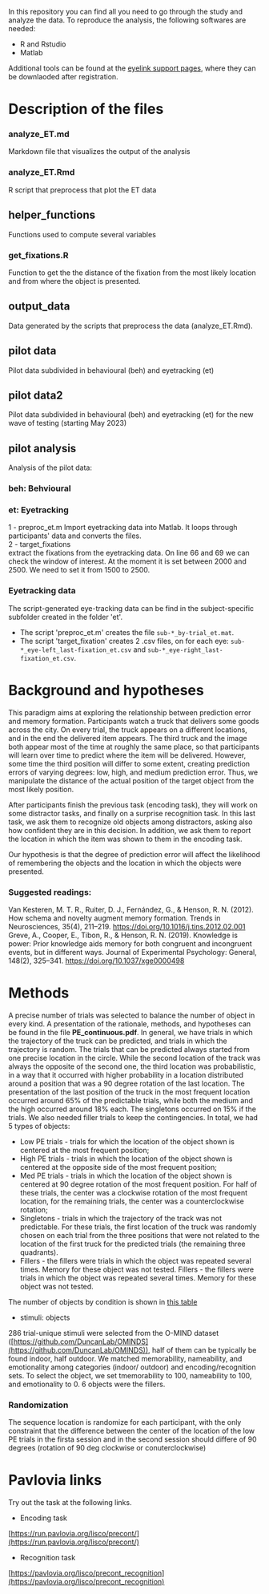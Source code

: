 In this repository you can find all you need to go through the study and analyze the data. 
To reproduce the analysis, the following softwares are needed:
- R and Rstudio
- Matlab

Additional tools can be found at the [eyelink support pages](https://www.sr-research.com/support/thread-7769.html), where they can be downlaoded after registration. 

# Description of the files 

### analyze_ET.md
Markdown file that visualizes the output of the analysis 

### analyze_ET.Rmd
R script that preprocess that plot the ET data

## helper_functions
Functions used to compute several variables

### get_fixations.R
Function to get the the distance of the fixation from the most likely location and from where the object is presented. 

## output_data
Data generated by the scripts that preprocess the data (analyze_ET.Rmd). 

## pilot data
Pilot data subdivided in behavioural (beh) and eyetracking (et)

## pilot data2
Pilot data subdivided in behavioural (beh) and eyetracking (et) for the new wave of testing (starting May 2023)

## pilot analysis 
Analysis of the pilot data:
### beh: Behvioural

### et: Eyetracking
1 - preproc_et.m
Import eyetracking data into Matlab. It loops through participants' data and converts the files. 		
2 - target_fixations   
extract the fixations from the eyetracking data. On line 66 and 69 we can check the window of interest. 
At the moment it is set between 2000 and 2500. We need to set it from 1500 to 2500. 

### Eyetracking data
The script-generated eye-tracking data can be find in the subject-specific subfolder created in the folder 'et'. 
- The script 'preproc_et.m' creates the file `sub-*_by-trial_et.mat`.
- The script 'target_fixation' creates 2 .csv files, on for each eye: `sub-*_eye-left_last-fixation_et.csv` and `sub-*_eye-right_last-fixation_et.csv`.

# Background and hypotheses
This paradigm aims at exploring the relationship between prediction error and memory formation. Participants watch a truck that delivers some goods across the city. On every trial, the truck appears on a different locations, and in the end the delivered item appears. The third truck and the image both appear most of the time at roughly the same place, so that participants will learn over time to predict where the item will be delivered. However, some time the third position will differ to some extent, creating prediction errors of varying degrees: low, high, and medium prediction error. Thus, we manipulate the distance of the actual position of the target object from the most likely position.

After participants finish the previous task (encoding task), they will work on some distractor tasks, and finally on a surprise recognition task. In this last task, we 
ask them to recognize old objects among distractors, asking also how confident they are in this decision. In addition, we ask them to report the location in which the item was shown to them in the encoding task. 

Our hypothesis is that the degree of prediction error will affect the likelihood of remembering the objects and the location in which the objects were presented.  

### Suggested readings:
Van Kesteren, M. T. R., Ruiter, D. J., Fernández, G., & Henson, R. N. (2012). How schema and novelty augment memory formation. Trends in Neurosciences, 35(4), 211–219. https://doi.org/10.1016/j.tins.2012.02.001
Greve, A., Cooper, E., Tibon, R., & Henson, R. N. (2019). Knowledge is power: Prior knowledge aids memory for both congruent and incongruent events, but in different ways. Journal of Experimental Psychology: General, 148(2), 325–341. https://doi.org/10.1037/xge0000498

# Methods
A precise number of trials was selected to balance the number of object in every kind. 
A presentation of the rationale, methods, and hypotheses can be found in the file **PE_continuous.pdf**. 
In general, we have trials in which the trajectory of the truck can be predicted, and trials in which the trajectory is random. The trials that can be predicted always started from one precise location in the circle. While the second location of the track was always the opposite of the second one, the third location was probabilistic, in a way that it occurred with higher probability in a location distributed around a position that was a 90 degree rotation of the last location. The presentation of the last position of the truck in the most frequent location occurred around 65% of the predictable trials, while both the medium and the high occurred around 18% each. The singletons occurred on 15% if the trials. We also needed filler trials to keep the contingencies.
In total, we had 5 types of objects:
- Low PE trials - trials for which the location of the object shown is centered at the most frequent position;
- High PE trials - trials in which the location of the object shown is centered at the opposite side of the most frequent position;
- Med PE trials - trials in which the location of the object shown is centered at 90 degree rotation of the most frequent position. For half of these trials, the center  was a clockwise rotation of the most frequent location, for the remaining trials, the center was a counterclockwise rotation;
-  Singletons - trials in which the trajectory of the track was not predictable. For these trials, the first location of the truck was randomly chosen on each trial from the three positions that were not related to the location of the first truck for the predicted trials (the remaining three quadrants). 
- Fillers - the fillers were trials in which the object was repeated several times. Memory for these object was not tested. 
Fillers - the fillers were trials in which the object was repeated several times. Memory for these object was not tested. 

The number of objects by condition is shown in [this table](https://docs.google.com/spreadsheets/d/10szpl7Acpfk214BrrkESz3qWiMNZlOYykrZ2BMouk8s/edit?usp=drivesdk)

- stimuli: objects

286 trial-unique stimuli were selected from the O-MIND dataset ([https://github.com/DuncanLab/OMINDS](https://github.com/DuncanLab/OMINDS)), half of them can be typically be found indoor, half outdoor. We matched memorability, nameability, and  emotionality among categories (indoor/ outdoor) and encoding/recognition sets. To select the object, we set tmemorability to 100, nameability to 100, and emotionality to 0. 6 objects were the fillers.


### Randomization
The sequence location is randomize for each participant, with the only constraint that the difference between the center of the location of the low PE trials in the firsta session and in the second session should differe of 90 degrees (rotation of 90 deg clockwise or conuterclockwise)

# Pavlovia links
Try out the task at the following links. 

- Encoding task 

[https://run.pavlovia.org/lisco/precont/](https://run.pavlovia.org/lisco/precont/)

- Recognition task

[https://pavlovia.org/lisco/precont_recognition](https://pavlovia.org/lisco/precont_recognition)


